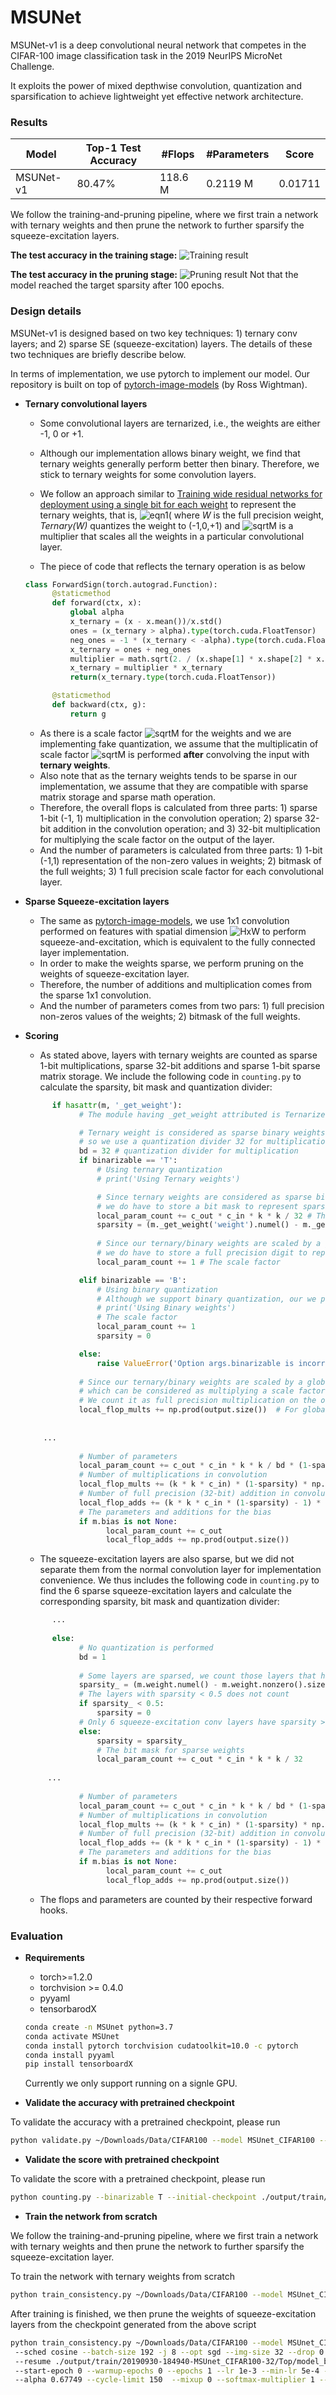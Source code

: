# MSUNet
MSUNet-v1 is a deep convolutional neural network that competes in the CIFAR-100 image classification task in the 2019 NeurIPS MicroNet Challenge. 

It exploits the power of mixed depthwise convolution, quantization and sparsification to achieve lightweight yet effective network architecture.

### Results

|Model | Top-1 Test Accuracy | #Flops | #Parameters| Score|
|---|---|---|---|---|
|MSUNet-v1| 80.47%| 118.6 M| 0.2119 M|0.01711|


We follow the training-and-pruning pipeline, where we first train a network with ternary weights and then prune the network to further sparsify the squeeze-excitation layers.
 
**The test accuracy in the training stage:**
![Training result](images/training.png "Training result")

**The test accuracy in the pruning stage:**
![Pruning result](images/pruning.png "Pruning result")
Not that the model reached the target sparsity after 100 epochs.

### Design details

MSUNet-v1 is designed based on two key techniques: 1) ternary conv layers; and 2) sparse SE (squeeze-excitation) layers.
The details of these two techniques are briefly describe below. 

In terms of implementation, we use pytorch to implement our model. Our repository is built on top of [pytorch-image-models](https://github.com/rwightman/pytorch-image-models) (by Ross Wightman).

* **Ternary convolutional layers**

    * Some convolutional layers are ternarized, i.e., the weights are either -1, 0 or +1. 
    * Although our implementation allows binary weight, we find that ternary weights generally perform better then binary. Therefore, we stick to ternary weights for some convolution layers.
    * We follow an approach similar to [Training wide residual networks for deployment using a single bit for each weight](https://arxiv.org/abs/1802.08530) to represent the ternary weights, that is, 
    ![eqn1](images/eqn1.gif)( where *W* is the full precision weight, *Ternary(W)* quantizes the weight to (-1,0,+1) and ![sqrtM](images/eqn2.gif) is a multiplier that scales all the weights in a particular convolutional layer. 
    
    * The piece of code that reflects the ternary operation is as below 
    ```python
    class ForwardSign(torch.autograd.Function):
          @staticmethod
          def forward(ctx, x):
              global alpha
              x_ternary = (x - x.mean())/x.std()
              ones = (x_ternary > alpha).type(torch.cuda.FloatTensor)
              neg_ones = -1 * (x_ternary < -alpha).type(torch.cuda.FloatTensor)
              x_ternary = ones + neg_ones
              multiplier = math.sqrt(2. / (x.shape[1] * x.shape[2] * x.shape[3]) * x_ternary.numel() / x_ternary.nonzero().size(0) )
              x_ternary = multiplier * x_ternary
              return(x_ternary.type(torch.cuda.FloatTensor))

          @staticmethod
          def backward(ctx, g):
              return g
    ```
    * As there is a scale factor ![sqrtM](images/eqn2.gif) for the weights and we are implementing fake quantization, we assume that the multiplicatin of scale factor ![sqrtM](images/eqn2.gif) is performed **after** convolving the input with **ternary weights**. 
    * Also note that as the ternary weights tends to be sparse in our implementation, we assume that they are compatible with sparse matrix storage and sparse math operation.
    * Therefore, the overall flops is calculated from three parts: 1) sparse 1-bit (-1, 1) multiplication in the convolution operation; 2) sparse 32-bit addition in the convolution operation; and 3) 32-bit multiplication for multiplying the scale factor on the output of the layer.
    * And the number of parameters is calculated from three parts: 1) 1-bit (-1,1) representation of the non-zero values in weights; 2) bitmask of the full weights; 3) 1 full precision scale factor for each convolutional layer.
 
* **Sparse Squeeze-excitation layers**
    * The same as [pytorch-image-models](https://github.com/rwightman/pytorch-image-models), we use 1x1 convolution performed on features with spatial dimension ![HxW](images/eqn3.gif) to perform squeeze-and-excitation, which is equivalent to the fully connected layer implementation.
    * In order to make the weights sparse, we perform pruning on the weights of squeeze-excitation layer.
    * Therefore, the number of additions and multiplication comes from the sparse 1x1 convolution.
    * And the number of parameters comes from two pars: 1) full precision non-zeros values of the weights; 2) bitmask of the full weights.
    
* **Scoring**
    * As stated above, layers with ternary weights are counted as sparse 1-bit multiplications, sparse 32-bit additions and sparse 1-bit sparse matrix storage. We include the following code in `counting.py` to calculate the sparsity, bit mask and quantization divider:
    ```python
          if hasattr(m, '_get_weight'):
                # The module having _get_weight attributed is Ternarized.

                # Ternary weight is considered as sparse binary weights,
                # so we use a quantization divider 32 for multiplication and storage.
                bd = 32 # quantization divider for multiplication
                if binarizable == 'T':
                    # Using ternary quantization
                    # print('Using Ternary weights')

                    # Since ternary weights are considered as sparse binary weights,
                    # we do have to store a bit mask to represent sparsity.
                    local_param_count += c_out * c_in * k * k / 32 # The bit mask
                    sparsity = (m._get_weight('weight').numel() - m._get_weight('weight').nonzero().size(0)) / m._get_weight('weight').numel()
          
                    # Since our ternary/binary weights are scaled by a global factor in each layer,
                    # we do have to store a full precision digit to represent it.
                    local_param_count += 1 # The scale factor

                elif binarizable == 'B':
                    # Using binary quantization
                    # Although we support binary quantization, our we prefer to use ternary quantization.
                    # print('Using Binary weights')
                    # The scale factor
                    local_param_count += 1
                    sparsity = 0

                else:
                    raise ValueError('Option args.binarizable is incorrect')
                
                # Since our ternary/binary weights are scaled by a global factor in each layer,
                # which can be considered as multiplying a scale factor on the output of the sparse binary convolution.
                # We count it as full precision multiplication on the output.
                local_flop_mults += np.prod(output.size())  # For globally *np.sqrt(sqrt(2/(F**2*C))
                
              
        ...
      
                # Number of parameters
                local_param_count += c_out * c_in * k * k / bd * (1-sparsity)
                # Number of multiplications in convolution
                local_flop_mults += (k * k * c_in) * (1-sparsity) * np.prod(output.size()) / bd
                # Number of full precision (32-bit) addition in convolution
                local_flop_adds += (k * k * c_in * (1-sparsity) - 1) * np.prod(output.size())
                # The parameters and additions for the bias
                if m.bias is not None:
                      local_param_count += c_out
                      local_flop_adds += np.prod(output.size())


    ```
    * The squeeze-excitation layers are also sparse, but we did not separate them from the normal convolution layer for implementation convenience. 
    We thus includes the following code in `counting.py` to find the 6 sparse squeeze-excitation layers and calculate the corresponding sparsity, bit mask and quantization divider:
    ```python
          ...
        
          else:
                # No quantization is performed
                bd = 1
              
                # Some layers are sparsed, we count those layers that have sparsity > 0.5
                sparsity_ = (m.weight.numel() - m.weight.nonzero().size(0)) / m.weight.numel()
                # The layers with sparsity < 0.5 does not count
                if sparsity_ < 0.5: 
                    sparsity = 0
                # Only 6 squeeze-excitation conv layers have sparsity > 0.5
                else: 
                    sparsity = sparsity_ 
                    # The bit mask for sparse weights
                    local_param_count += c_out * c_in * k * k / 32 
           
         ...
       
                # Number of parameters
                local_param_count += c_out * c_in * k * k / bd * (1-sparsity)
                # Number of multiplications in convolution
                local_flop_mults += (k * k * c_in) * (1-sparsity) * np.prod(output.size()) / bd
                # Number of full precision (32-bit) addition in convolution
                local_flop_adds += (k * k * c_in * (1-sparsity) - 1) * np.prod(output.size())
                # The parameters and additions for the bias
                if m.bias is not None:
                      local_param_count += c_out
                      local_flop_adds += np.prod(output.size())

    ```
    * The flops and parameters are counted by their respective forward hooks.

### Evaluation
* **Requirements**
    * torch>=1.2.0
    * torchvision >= 0.4.0
    * pyyaml
    * tensorbarodX
    ```bash
    conda create -n MSUnet python=3.7
    conda activate MSUnet
    conda install pytorch torchvision cudatoolkit=10.0 -c pytorch
    conda install pyyaml
    pip install tensorboardX
  
    ```
    Currently we only support running on a signle GPU.
    
* **Validate the accuracy with pretrained checkpoint**

To validate the accuracy with a pretrained checkpoint, please run
```bash
python validate.py ~/Downloads/Data/CIFAR100 --model MSUnet_CIFAR100 --num-classes 100 --batch-size 32 -j 8 --img-size 32 --binarizable T --alpha 0.67749 --initial-checkpoint ./output/train/20191001-213056-MSUnet_CIFAR100-32/Last/checkpoint-156.pth.tar
```
* **Validate the score with pretrained checkpoint**

To validate the score with a pretrained checkpoint, please run
```bash
python counting.py --binarizable T --initial-checkpoint ./output/train/20191001-213056-MSUnet_CIFAR100-32/Last/checkpoint-156.pth.tar

```
* **Train the network from scratch**

We follow the training-and-pruning pipeline, where we first train a network with ternary weights and then prune the network to further sparsify the squeeze-excitation layer. 

To train the network with ternary weights from scratch
```bash
python train_consistency.py ~/Downloads/Data/CIFAR100 --model MSUnet_CIFAR100 --num-classes 100 --lr 0.1 --epochs 910 --start-epoch 0 --sched step --decay-epochs 300 400 500 600 700 800 900 --decay-rate 0.25 --batch-size 64 -j 8 --opt sgd --warmup-epochs 5 --img-size 32 --drop 0.0 --binarizable T --mixup 1.0 --cutmix_prob 0.5 --softmax-multiplier 1.0 --no-prefetcher
```

After training is finished, we then prune the weights of squeeze-excitation layers from the checkpoint generated from the above script
```bash
python train_consistency.py ~/Downloads/Data/CIFAR100 --model MSUnet_CIFAR100 --num-classes 100 \ 
 --sched cosine --batch-size 192 -j 8 --opt sgd --img-size 32 --drop 0.0 --binarizable T \ 
 --resume ./output/train/20190930-184940-MSUnet_CIFAR100-32/Top/model_best.pth.tar \ 
 --start-epoch 0 --warmup-epochs 0 --epochs 1 --lr 1e-3 --min-lr 5e-4 --reset-lr-scheduler 1e-3 --decay-rate 1 \ 
 --alpha 0.67749 --cycle-limit 150  --mixup 0 --softmax-multiplier 1 --freeze-binary --clean-train --prune
```


